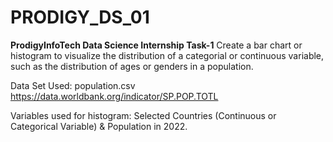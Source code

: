# PRODIGY_DS_01
**ProdigyInfoTech Data Science Internship Task-1**
Create a bar chart or histogram to visualize the distribution of a categorial or continuous variable, such as the distribution of ages or genders in a population.

Data Set Used:  population.csv
                https://data.worldbank.org/indicator/SP.POP.TOTL

Variables used for histogram: 
    Selected Countries (Continuous or Categorical Variable) & Population in 2022.
